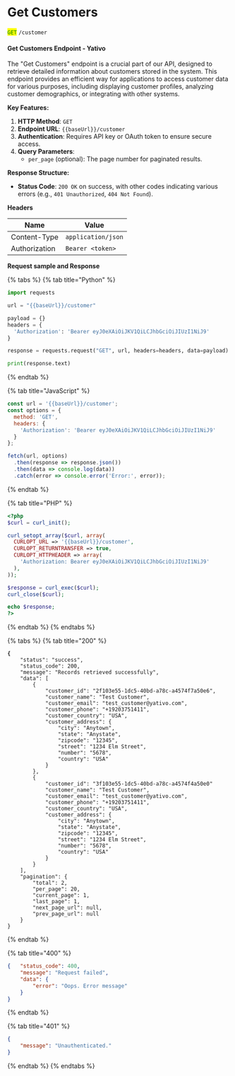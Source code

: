 # Get Customers

<mark style="color:green;">`GET`</mark> `/customer`

#### Get Customers Endpoint - Yativo

The "Get Customers" endpoint is a crucial part of our API, designed to retrieve detailed information about customers stored in the system. This endpoint provides an efficient way for applications to access customer data for various purposes, including displaying customer profiles, analyzing customer demographics, or integrating with other systems.

**Key Features:**

1. **HTTP Method**: `GET`
2. **Endpoint URL**: `{{baseUrl}}/customer`
3. **Authentication**: Requires API key or OAuth token to ensure secure access.
4. **Query Parameters**:
   * `per_page` (optional): The page number for paginated results.

**Response Structure:**

* **Status Code**: `200 OK` on success, with other codes indicating various errors (e.g., `401 Unauthorized`, `404 Not Found`).

**Headers**

| Name          | Value              |
| ------------- | ------------------ |
| Content-Type  | `application/json` |
| Authorization | `Bearer <token>`   |

**Request sample and Response**

{% tabs %}
{% tab title="Python" %}
```python
import requests

url = "{{baseUrl}}/customer"

payload = {}
headers = {
  'Authorization': 'Bearer eyJ0eXAiOiJKV1QiLCJhbGciOiJIUzI1NiJ9'
}

response = requests.request("GET", url, headers=headers, data=payload)

print(response.text)

```
{% endtab %}

{% tab title="JavaScript" %}
```javascript
const url = '{{baseUrl}}/customer';
const options = {
  method: 'GET',
  headers: {
    'Authorization': 'Bearer eyJ0eXAiOiJKV1QiLCJhbGciOiJIUzI1NiJ9'
  }
};

fetch(url, options)
  .then(response => response.json())
  .then(data => console.log(data))
  .catch(error => console.error('Error:', error));

```
{% endtab %}

{% tab title="PHP" %}
```php
<?php
$curl = curl_init();

curl_setopt_array($curl, array(
  CURLOPT_URL => '{{baseUrl}}/customer',
  CURLOPT_RETURNTRANSFER => true,
  CURLOPT_HTTPHEADER => array(
    'Authorization: Bearer eyJ0eXAiOiJKV1QiLCJhbGciOiJIUzI1NiJ9'
  ),
));

$response = curl_exec($curl);
curl_close($curl);

echo $response;
?>

```
{% endtab %}
{% endtabs %}



{% tabs %}
{% tab title="200" %}
<pre class="language-json" data-title="Success response" data-line-numbers><code class="lang-json"><strong>{
</strong>    "status": "success",
    "status_code": 200,
    "message": "Records retrieved successfully",
    "data": [
        {
            "customer_id": "2f103e55-1dc5-40bd-a78c-a4574f7a50e6",
            "customer_name": "Test Customer",
            "customer_email": "test_customer@yativo.com",
            "customer_phone": "+19203751411",
            "customer_country": "USA",
            "customer_address": {
                "city": "Anytown",
                "state": "Anystate",
                "zipcode": "12345",
                "street": "1234 Elm Street",
                "number": "5678",
                "country": "USA"
            }
        },
        {
            "customer_id": "3f103e55-1dc5-40bd-a78c-a4574f4a50e0"
            "customer_name": "Test Customer",
            "customer_email": "test_customer@yativo.com",
            "customer_phone": "+19203751411",
            "customer_country": "USA",
            "customer_address": {
                "city": "Anytown",
                "state": "Anystate",
                "zipcode": "12345",
                "street": "1234 Elm Street",
                "number": "5678",
                "country": "USA"
            }
        }
    ],
    "pagination": {
        "total": 2,
        "per_page": 20,
        "current_page": 1,
        "last_page": 1,
        "next_page_url": null,
        "prev_page_url": null
    }
}
</code></pre>
{% endtab %}

{% tab title="400" %}
```json
{   "status_code": 400,
    "message": "Request failed",
    "data": {
        "error": "Oops. Error message"
    }
}
```
{% endtab %}

{% tab title="401" %}
```json
{
    "message": "Unauthenticated."
}
```
{% endtab %}
{% endtabs %}

